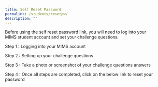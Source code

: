 ```yaml
---
title: Self Reset Password
permalink: /students/resetpw/
description: ""
---
```

Before using the self reset password link, you will need to log into your MIMS student account and set your challenge questions. 

Step 1 : Logging into your MIMS account

Step 2 : Setting up your challenge questions

Step 3 : Take a photo or screenshot of your challenge questions answers

Step 4 : Once all steps are completed, click on the below link to reset your password

